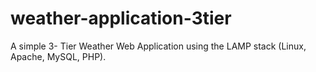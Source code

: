 # weather-application-3tier
A simple 3- Tier Weather Web Application 
using the LAMP stack (Linux, Apache, MySQL, PHP). 
